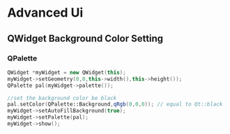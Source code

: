 # Advanced Ui

## QWidget Background Color Setting
### QPalette
```cpp
QWidget *myWidget = new QWidget(this);
myWidget->setGeometry(0,0,this->width(),this->height());
QPalette pal(myWidget->palette());

//set the background color be black
pal.setColor(QPalette::Background,qRgb(0,0,0)); // equal to Qt::black
myWidget->setAutoFillBackground(true);
myWidget->setPalette(pal);
myWidget->show();
```
